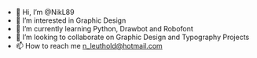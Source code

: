 - 👋 Hi, I’m @NikL89
- 👀 I’m interested in Graphic Design
- 🌱 I’m currently learning Python, Drawbot and Robofont
- 💞️ I’m looking to collaborate on Graphic Design and Typography Projects
- 📫 How to reach me n_leuthold@hotmail.com

<!---
NikL89/NikL89 is a ✨ special ✨ repository because its `README.md` (this file) appears on your GitHub profile.
You can click the Preview link to take a look at your changes.
--->
